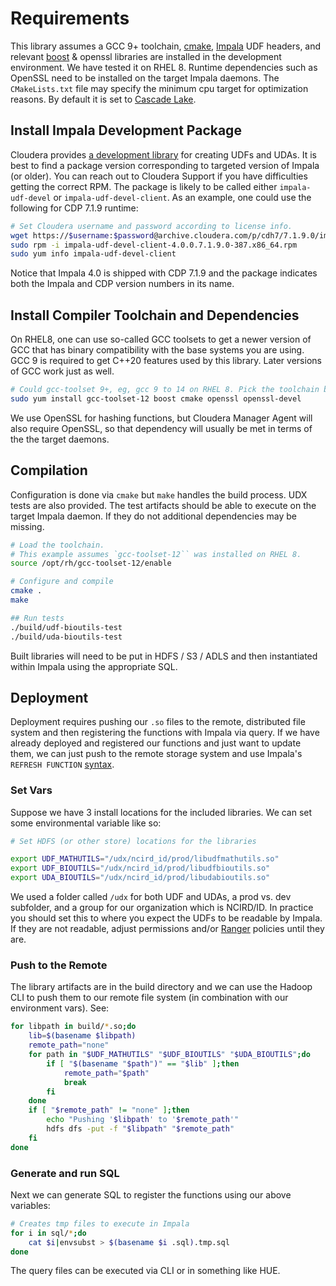 # Requirements

This library assumes a GCC 9+ toolchain, [cmake](https://cmake.org), [Impala](https://impala.apache.org) UDF headers, and relevant [boost](https://www.boost.org) & openssl libraries are installed in the development environment. We have tested it on RHEL 8. Runtime dependencies such as OpenSSL need to be installed on the target Impala daemons. The `CMakeLists.txt` file may specify the minimum cpu target for optimization reasons. By default it is set to [Cascade Lake](https://en.wikipedia.org/wiki/Cascade_Lake).

## Install Impala Development Package

Cloudera provides [a development library](https://docs.cloudera.com/cdp-private-cloud-base/latest/impala-sql-reference/topics/impala-udf-installing-the-udf-development-package.html#udf_demo_env) for creating UDFs and UDAs. It is best to find a package version corresponding to targeted version of Impala (or older). You can reach out to Cloudera Support if you have difficulties getting the correct RPM. The package is likely to be called either `impala-udf-devel` or `impala-udf-devel-client`. As an example, one could use the following for CDP 7.1.9 runtime:

```bash
# Set Cloudera username and password according to license info.
wget https://$username:$password@archive.cloudera.com/p/cdh7/7.1.9.0/impala/redhat8/impala-udf-devel-client-4.0.0.7.1.9.0-387.x86_64.rpm
sudo rpm -i impala-udf-devel-client-4.0.0.7.1.9.0-387.x86_64.rpm
sudo yum info impala-udf-devel-client
```

Notice that Impala 4.0 is shipped with CDP 7.1.9 and the package indicates both the Impala and CDP version numbers in its name.

## Install Compiler Toolchain and Dependencies

On RHEL8, one can use so-called GCC toolsets to get a newer version of GCC that has binary compatibility with the base systems you are using. GCC 9 is required to get C++20 features used by this library. Later versions of GCC work just as well.

```bash
# Could gcc-toolset 9+, eg, gcc 9 to 14 on RHEL 8. Pick the toolchain based on your needs.
sudo yum install gcc-toolset-12 boost cmake openssl openssl-devel
```

We use OpenSSL for hashing functions, but Cloudera Manager Agent will also require OpenSSL, so that dependency will usually be met in terms of the the target daemons.

## Compilation

Configuration is done via `cmake` but `make` handles the build process. UDX tests are also provided. The test artifacts should be able to execute on the target Impala daemon. If they do not additional dependencies may be missing.

```bash
# Load the toolchain.
# This example assumes `gcc-toolset-12`` was installed on RHEL 8.
source /opt/rh/gcc-toolset-12/enable

# Configure and compile
cmake .
make

## Run tests
./build/udf-bioutils-test
./build/uda-bioutils-test
```

Built libraries will need to be put in HDFS / S3 / ADLS and then instantiated within Impala using the appropriate SQL.

## Deployment

Deployment requires pushing our `.so` files to the remote, distributed file system and then registering the functions with Impala via query. If we have already deployed and registered our functions and just want to update them, we can just push to the remote storage system and use Impala's `REFRESH FUNCTION` [syntax](https://impala.apache.org/docs/build/html/topics/impala_refresh_functions.html).

### Set Vars

Suppose we have 3 install locations for the included libraries. We can set some environmental variable like so:

```bash
# Set HDFS (or other store) locations for the libraries

export UDF_MATHUTILS="/udx/ncird_id/prod/libudfmathutils.so"
export UDF_BIOUTILS="/udx/ncird_id/prod/libudfbioutils.so"
export UDA_BIOUTILS="/udx/ncird_id/prod/libudabioutils.so"
```

We used a folder called `/udx` for both UDF and UDAs, a prod vs. dev subfolder, and a group for our organization which is NCIRD/ID. In practice you should set this to where you expect the UDFs to be readable by Impala. If they are not readable, adjust permissions and/or [Ranger](https://docs.cloudera.com/cdp-reference-architectures/latest/cdp-ra-security/topics/cdp-ra-security-apache-ranger.html) policies until they are.

### Push to the Remote

The library artifacts are in the build directory and we can use the Hadoop CLI to push them to our remote file system (in combination with our environment vars). See:

```bash
for libpath in build/*.so;do 
    lib=$(basename $libpath)
    remote_path="none"
    for path in "$UDF_MATHUTILS" "$UDF_BIOUTILS" "$UDA_BIOUTILS";do
        if [ "$(basename "$path")" == "$lib" ];then
            remote_path="$path"
            break
        fi
    done
    if [ "$remote_path" != "none" ];then
        echo "Pushing '$libpath' to '$remote_path'"
        hdfs dfs -put -f "$libpath" "$remote_path"
    fi
done
```

### Generate and run SQL

Next we can generate SQL to register the functions using our above variables:

```bash
# Creates tmp files to execute in Impala
for i in sql/*;do 
    cat $i|envsubst > $(basename $i .sql).tmp.sql
done
```

The query files can be executed via CLI or in something like HUE.
